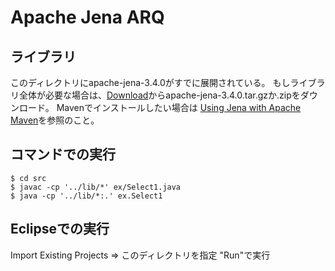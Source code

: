 # Apache Jena ARQ

## ライブラリ
このディレクトリにapache-jena-3.4.0がすでに展開されている。
もしライブラリ全体が必要な場合は、[Download](https://jena.apache.org/download/index.cgi)からapache-jena-3.4.0.tar.gzか.zipをダウンロード。
Mavenでインストールしたい場合は [Using Jena with Apache Maven](https://jena.apache.org/download/maven.html)を参照のこと。

## コマンドでの実行

```
$ cd src
$ javac -cp '../lib/*' ex/Select1.java
$ java -cp '../lib/*:.' ex.Select1
```

## Eclipseでの実行

Import Existing Projects => このディレクトリを指定
"Run"で実行
